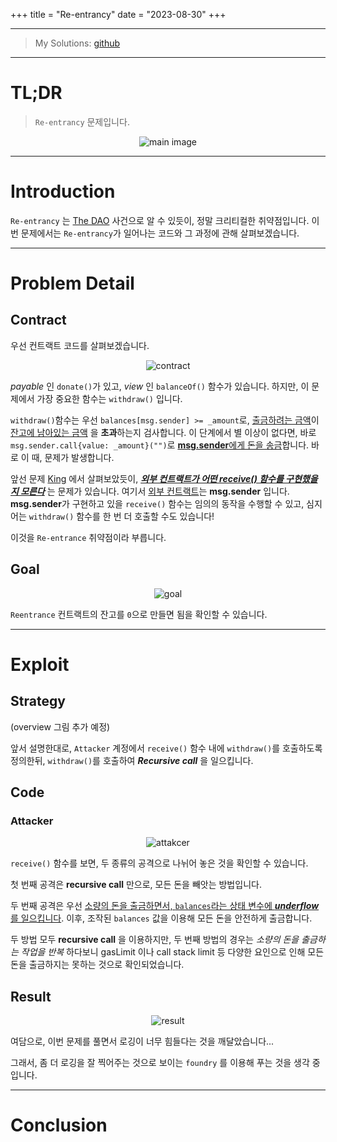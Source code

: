 +++
title = "Re-entrancy"
date = "2023-08-30"
+++


---

> My Solutions: [github](https://github.com/c0np4nn4/EtherStudy/tree/main/ethernaut_solution)

---

# TL;DR
> `Re-entrancy` 문제입니다.

<center>
<img alt="main image" 
src="https://images.unsplash.com/photo-1552819401-700b5e342b9d?ixlib=rb-4.0.3&ixid=M3wxMjA3fDB8MHxwaG90by1wYWdlfHx8fGVufDB8fHx8fA%3D%3D&auto=format&fit=crop&w=2670&q=80" />
</center>

---

# Introduction
`Re-entrancy` 는 [The DAO](https://hackingdistributed.com/2016/06/18/analysis-of-the-dao-exploit/) 사건으로 알 수 있듯이, 정말 크리티컬한 취약점입니다.
이번 문제에서는 `Re-entrancy`가 일어나는 코드와 그 과정에 관해 살펴보겠습니다.

---

# Problem Detail

## Contract
우선 컨트랙트 코드를 살펴보겠습니다.

<center>
<img alt="contract" src="../../ethernaut_img/10_reentrance_1.png" />
</center>

*payable* 인 `donate()`가 있고, *view* 인 `balanceOf()` 함수가 있습니다.
하지만, 이 문제에서 가장 중요한 함수는 `withdraw()` 입니다.

`withdraw()`함수는 우선 `balances[msg.sender] >= _amount`로, <u>출금하려는 금액</u>이 <u>잔고에 남아있는 금액</u> 을 **초과**하는지 검사합니다.
이 단계에서 별 이상이 없다면, 바로 `msg.sender.call{value: _amount}("")`로 <u>**msg.sender**에게 돈을 송금</u>합니다. 바로 이 때, 문제가 발생합니다.

앞선 문제 [King](@/posts/ethernaut_9.md) 에서 살펴보았듯이, <u>***외부 컨트랙트가 어떤 receive() 함수를 구현했을지 모른다***</u> 는 문제가 있습니다.
여기서 <u>외부 컨트랙트</u>는 **msg.sender** 입니다.
**msg.sender**가 구현하고 있을 `receive()` 함수는 임의의 동작을 수행할 수 있고, 심지어는 `withdraw()` 함수를 한 번 더 호출할 수도 있습니다!

이것을 `Re-entrance` 취약점이라 부릅니다.


## Goal

<center>
<img alt="goal" src="../../ethernaut_img/10_reentrance_2.png" />
</center>

`Reentrance` 컨트랙트의 잔고를 `0`으로 만들면 됨을 확인할 수 있습니다.

---

# Exploit
## Strategy
(overview 그림 추가 예정)

앞서 설명한대로, `Attacker` 계정에서 `receive()` 함수 내에 `withdraw()`를 호출하도록 정의한뒤,  `withdraw()`를 호출하여 ***Recursive call*** 을 일으킵니다.

## Code
### Attacker

<center>
<img alt="attakcer" src="../../ethernaut_img/10_reentrance_4.png" />
</center>

`receive()` 함수를 보면, 두 종류의 공격으로 나뉘어 놓은 것을 확인할 수 있습니다.

첫 번째 공격은 **recursive call** 만으로, 모든 돈을 빼앗는 방법입니다.

두 번째 공격은 우선 <u>소량의 돈을 출금하면서, `balances`라는 상태 변수에  ***underflow*** 를 일으킵니다</u>. 이후, 조작된 `balances` 값을 이용해 모든 돈을 안전하게 출금합니다.

두 방법 모두 **recursive call** 을 이용하지만, 두 번째 방법의 경우는 *소량의 돈을 출금하는 작업을 반복* 하다보니 gasLimit 이나 call stack limit 등 다양한 요인으로 인해 모든 돈을 출금하지는 못하는 것으로 확인되었습니다.

## Result

<center>
<img alt="result" src="../../ethernaut_img/10_reentrance_5.png" />
</center>

여담으로, 이번 문제를 풀면서 로깅이 너무 힘들다는 것을 깨달았습니다...

그래서, 좀 더 로깅을 잘 찍어주는 것으로 보이는 `foundry` 를 이용해 푸는 것을 생각 중입니다.



---

# Conclusion

<script src="https://utteranc.es/client.js"
        repo="c0np4nn4/utterance_repo"
        issue-term="pathname"
        label="utterances"
        theme="github-light"
        crossorigin="anonymous"
        async>
</script>
